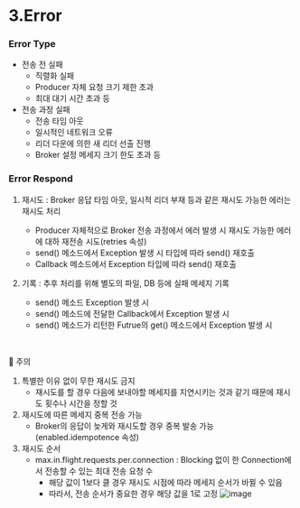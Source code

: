 # 3.Error
### Error Type
- 전송 전 실패
    - 직렬화 실패
    - Producer 자체 요청 크기 제한 초과
    - 최대 대기 시간 초과 등
- 전송 과정 실패
    - 전송 타임 아웃
    - 일시적인 네트워크 오류
    - 리더 다운에 의한 새 리더 선출 진행
    - Broker 설정 메세지 크기 한도 초과 등

### Error Respond
1. 재시도 : Broker 응답 타임 아웃, 일시적 리더 부재 등과 같은 재시도 가능한 에러는 재시도 처리
    - Producer 자체적으로 Broker 전송 과정에서 에러 발생 시 재시도 가능한 에러에 대하 재전송 시도(retries 속성)
    - send() 메소드에서 Exception 발생 시 타입에 따라 send() 재호출
    - Callback 메소드에서 Exception 타입에 따라 send() 재호출   

2. 기록 : 추후 처리를 위해 별도의 파일, DB 등에 실패 메세지 기록
    - send() 메소드 Exception 발생 시
    - send() 메소드에 전달한 Callback에서 Exception 발생 시
    - send() 메소드가 리턴한 Futrue의 get() 메소드에서 Exception 발생 시

<br>

🚩 주의
1. 특별한 이유 없이 무한 재시도 금지
    - 재시도를 할 경우 다음에 보내야할 메세지를 지연시키는 것과 같기 때문에 재시도 횟수나 시간을 정할 것
2. 재시도에 따른 메세지 중복 전송 가능
    - Broker의 응답이 늦게와 재시도할 경우 중복 발송 가능(enabled.idempotence 속성)
3. 재시도 순서
    - max.in.flight.requests.per.connection : Blocking 없이 한 Connection에서 전송할 수 있는 최대 전송 요청 수
        - 해당 값이 1보다 클 경우 재시도 시점에 따라 메세지 순서가 바뀔 수 있음
        - 따라서, 전송 순서가 중요한 경우 해당 값을 1로 고정
        ![image](https://user-images.githubusercontent.com/103620466/230825342-86d0e49b-8d05-40d5-896c-13baf2b6750a.png)
